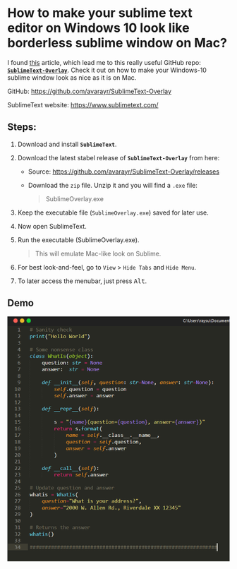 # How to make your sublime text editor on Windows 10 look like borderless sublime window on Mac?

I found [this][#article-howto-mac-like-sublime-on-windows10] article, which lead me to this 
really useful GitHub repo: [**`SublimeText-Overlay`**][#sublimetext-overlay-github-repo].
Check it out on how to make your Windows-10 sublime window look as nice as it is on Mac.

GitHub: https://github.com/avarayr/SublimeText-Overlay

[#article-howto-mac-like-sublime-on-windows10]: https://techconnecto.com/mac-os-x-overlay-sublime-text/

SublimeText website: https://www.sublimetext.com/

[#sublimetext-overlay-github-repo]: https://github.com/avarayr/SublimeText-Overlay

## Steps:

1. Download and install **`SublimeText`**.
1. Download the latest stabel release of **`SublimeText-Overlay`** from here: 
	- Source: https://github.com/avarayr/SublimeText-Overlay/releases
	- Download the `zip` file. Unzip it and you will find a `.exe` file: 

	  > SublimeOverlay.exe


1. Keep the executable file (`SublimeOverlay.exe`) saved for later use.
1. Now open SublimeText.
1. Run the executable (SublimeOverlay.exe).
   
   > This will emulate Mac-like look on Sublime.
1. For best look-and-feel, go to `View` > `Hide Tabs` and `Hide Menu`. 
1. To later access the menubar, just press <kbd>Alt</kbd>.

## Demo

[![Mac-like Sublime on Windows-10][#mac-like-sublime-on-windows10]][#sublimetext-overlay-github-repo]

[#mac-like-sublime-on-windows10]: ./resources/howto_mac_like_sublime_on_windows.png